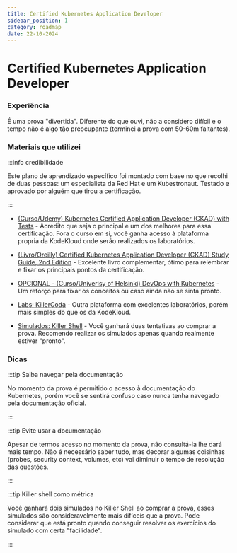 ```yaml
---
title: Certified Kubernetes Application Developer
sidebar_position: 1
category: roadmap
date: 22-10-2024
---
```


# Certified Kubernetes Application Developer

### Experiência 

É uma prova "divertida". Diferente do que ouvi, não a considero difícil e o tempo não é algo tão preocupante (terminei a
prova com 50-60m faltantes).

### Materiais que utilizei

:::info credibilidade

Este plano de aprendizado específico foi montado com base no que recolhi de duas pessoas: um especialista da Red Hat 
e um Kubestronaut. Testado e aprovado por alguém que tirou a certificação.

:::

- [(Curso/Udemy) Kubernetes Certified Application Developer (CKAD) with Tests](https://www.udemy.com/course/certified-kubernetes-application-developer) - 
    Acredito que seja o principal e um dos melhores para essa certificação. Fora o curso em si, você ganha acesso à plataforma
    propria da KodeKloud onde serão realizados os laboratórios.

- [(Livro/Oreilly) Certified Kubernetes Application Developer (CKAD) Study Guide, 2nd Edition](https://www.oreilly.com/library/view/certified-kubernetes-application/9781098152857/) -
  Excelente livro complementar, ótimo para relembrar e fixar os principais pontos da certificação.

- [OPCIONAL - (Curso/Univerisy of Helsinki) DevOps with Kubernetes](https://devopswithkubernetes.com/) - 
    Um reforço para fixar os conceitos ou caso ainda não se sinta pronto.

- [Labs: KillerCoda](https://killercoda.com/) - 
    Outra plataforma com excelentes laboratórios, porém mais simples do que os da KodeKloud.

- [Simulados: Killer Shell](https://killer.sh/) - 
    Você ganhará duas tentativas ao comprar a prova. Recomendo realizar os simulados apenas quando realmente estiver "pronto".

### Dicas

:::tip Saiba navegar pela documentação

No momento da prova é permitido o acesso à documentação do Kubernetes, porém você se sentirá confuso caso nunca tenha 
navegado pela documentação oficial.

:::

:::tip Evite usar a documentação

Apesar de termos acesso no momento da prova, não consultá-la lhe dará mais tempo. 
Não é necessário saber tudo, mas decorar algumas coisinhas (probes, security context, volumes, etc) vai diminuir o tempo
de resolução das questões. 

:::

:::tip Killer shell como métrica

Você ganhará dois simulados no Killer Shell ao comprar a prova, esses simulados são consideravelmente mais difíceis que 
a prova. Pode considerar que está pronto quando conseguir resolver os exercícios do simulado com certa "facilidade".

:::
